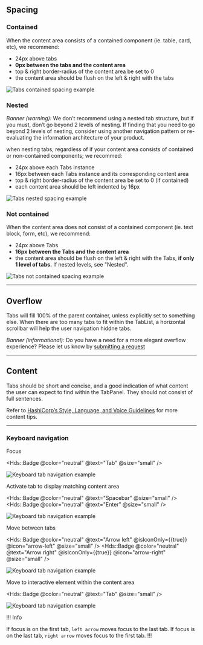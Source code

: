 ## Spacing

### Contained

When the content area consists of a contained component (ie. table, card, etc), we recommend:

- 24px above tabs
- **0px between the tabs and the content area**
- top & right border-radius of the content area be set to 0
- the content area should be flush on the left & right with the tabs

![Tabs contained spacing example](/assets/components/tabs/tabs-spacing-contained.png)

### Nested

_Banner (warning):_ We don’t recommend using a nested tab structure, but if you must, don’t go beyond 2 levels of nesting. If finding that you need to go beyond 2 levels of nesting, consider using another navigation pattern or re-evaluating the information architecture of your product.

when nesting tabs, regardless of if your content area consists of contained or non-contained components; we recommed:

- 24px above each Tabs instance
- 16px between each Tabs instance and its corresponding content area
- top & right border-radius of the content area be set to 0 (if contained)
- each content area should be left indented by 16px

![Tabs nested spacing example](/assets/components/tabs/tabs-spacing-nested.png)

### Not contained

When the content area does not consist of a contained component (ie. text block, form, etc), we recommend:

- 24px above Tabs
- **16px between the Tabs and the content area**
- the content area should be flush on the left & right with the Tabs, **if only 1 level of tabs.** If nested levels, see "Nested".

![Tabs not contained spacing example](/assets/components/tabs/tabs-spacing-not_contained.png)

---

## Overflow

Tabs will fill 100% of the parent container, unless explicitly set to something else. When there are too many tabs to fit within the TabList, a horizontal scrollbar will help the user navigation hiddne tabs.

_Banner (informational):_ Do you have a need for a more elegant overflow experience? Please let us know by [submitting a request](https://docs.google.com/forms/d/e/1FAIpQLScpMXgrUTVT5fYriu4Pp48r4Nl_eCPluVnJLg0Yg3NXsRWvIA/viewform)

---

## Content

Tabs should be short and concise, and a good indication of what content the user can expect to find within the TabPanel. They should not consist of full sentences.

Refer to [HashiCorp’s Style, Language, and Voice Guidelines](https://docs.google.com/document/d/1MRvGd6tS5JkIwl_GssbyExkMJqOXKeUE00kSEtFi8m8/edit?usp=sharing) for more content tips.

---

### Keyboard navigation

Focus

<Hds::Badge @color="neutral" @text="Tab" @size="small" />

![Keyboard tab navigation example](/assets/components/tabs/tabs-accessibility-tab-01.png)

Activate tab to display matching content area

<Hds::Badge @color="neutral" @text="Spacebar" @size="small" />
<Hds::Badge @color="neutral" @text="Enter" @size="small" />

![Keyboard tab navigation example](/assets/components/tabs/tabs-accessibility-spacebar_enter.png)

Move between tabs

<Hds::Badge @color="neutral" @text="Arrow left" @isIconOnly={{true}} @icon="arrow-left" @size="small" />
<Hds::Badge @color="neutral" @text="Arrow right" @isIconOnly={{true}} @icon="arrow-right" @size="small" />

![Keyboard tab navigation example](/assets/components/tabs/tabs-accessibility-arrow_keys.png)

Move to interactive element within the content area

<Hds::Badge @color="neutral" @text="Tab" @size="small" />

![Keyboard tab navigation example](/assets/components/tabs/tabs-accessibility-tab-02.png)

!!! Info

 If focus is on the first tab, `left arrow` moves focus to the last tab. If focus is on the last tab, `right arrow` moves focus to the first tab.
!!!